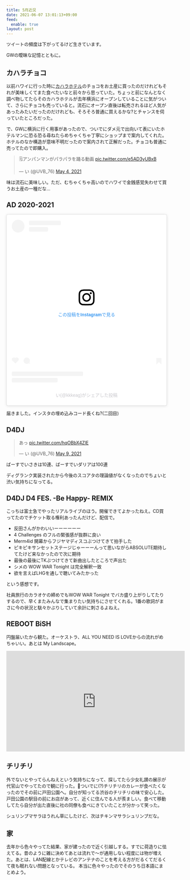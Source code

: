 ```yaml
---
title: 5月近況
date: 2021-06-07 13:01:13+09:00
feed:
  enable: true
layout: post
---
```


ツイートの頻度は下がってるけど生きています。

GWの曖昧な記憶とともに。

## カハラチョコ

以前ハワイに行った時に[カハラホテル](https://jp.kahalaresort.com/)のチョコをお土産に買ったのだけれどもそれが美味しくてまた食べたいなと前々から思っていた。ちょっと前になんとなく調べ物してたらそのカハラホテルが去年横浜にオープンしていることに気がついて、さらにチョコも売っていると。流石にオープン直後は転売されるほど人気があったみたいだったのだけれども、そろそろ普通に買えるかな?とチャンスを伺っていたところだった。

で、GWに横浜に行く用事があったので、ついでにダメ元で出向いて表にいたホテルマンに恐る恐る尋ねたらめちゃくちゃ丁寧にショップまで案内してくれた。ホテルのなか構造が意味不明だったので案内されて正解だった。チョコも普通に売ってたので即購入。

<blockquote class="twitter-tweet"><p lang="ja" dir="ltr">🗒アンパンマンがパラパラを踊る動画 <a href="https://t.co/e5AD3yUBxB">pic.twitter.com/e5AD3yUBxB</a></p>&mdash; い (@UVB_76) <a href="https://twitter.com/UVB_76/status/1389488978173169666?ref_src=twsrc%5Etfw">May 4, 2021</a></blockquote> <script async src="https://platform.twitter.com/widgets.js" charset="utf-8"></script>

味は流石に美味しい。ただ、むちゃくちゃ高いのでハワイで金銭感覚失わせて買うお土産の一種だな…

## AD 2020-2021

<blockquote class="instagram-media" data-instgrm-captioned data-instgrm-permalink="https://www.instagram.com/p/COZjLkQL7me/?utm_source=ig_embed&amp;utm_campaign=loading" data-instgrm-version="13" style=" background:#FFF; border:0; border-radius:3px; box-shadow:0 0 1px 0 rgba(0,0,0,0.5),0 1px 10px 0 rgba(0,0,0,0.15); margin: 1px; max-width:540px; min-width:326px; padding:0; width:99.375%; width:-webkit-calc(100% - 2px); width:calc(100% - 2px);"><div style="padding:16px;"> <a href="https://www.instagram.com/p/COZjLkQL7me/?utm_source=ig_embed&amp;utm_campaign=loading" style=" background:#FFFFFF; line-height:0; padding:0 0; text-align:center; text-decoration:none; width:100%;" target="_blank"> <div style=" display: flex; flex-direction: row; align-items: center;"> <div style="background-color: #F4F4F4; border-radius: 50%; flex-grow: 0; height: 40px; margin-right: 14px; width: 40px;"></div> <div style="display: flex; flex-direction: column; flex-grow: 1; justify-content: center;"> <div style=" background-color: #F4F4F4; border-radius: 4px; flex-grow: 0; height: 14px; margin-bottom: 6px; width: 100px;"></div> <div style=" background-color: #F4F4F4; border-radius: 4px; flex-grow: 0; height: 14px; width: 60px;"></div></div></div><div style="padding: 19% 0;"></div> <div style="display:block; height:50px; margin:0 auto 12px; width:50px;"><svg width="50px" height="50px" viewBox="0 0 60 60" version="1.1" xmlns="https://www.w3.org/2000/svg" xmlns:xlink="https://www.w3.org/1999/xlink"><g stroke="none" stroke-width="1" fill="none" fill-rule="evenodd"><g transform="translate(-511.000000, -20.000000)" fill="#000000"><g><path d="M556.869,30.41 C554.814,30.41 553.148,32.076 553.148,34.131 C553.148,36.186 554.814,37.852 556.869,37.852 C558.924,37.852 560.59,36.186 560.59,34.131 C560.59,32.076 558.924,30.41 556.869,30.41 M541,60.657 C535.114,60.657 530.342,55.887 530.342,50 C530.342,44.114 535.114,39.342 541,39.342 C546.887,39.342 551.658,44.114 551.658,50 C551.658,55.887 546.887,60.657 541,60.657 M541,33.886 C532.1,33.886 524.886,41.1 524.886,50 C524.886,58.899 532.1,66.113 541,66.113 C549.9,66.113 557.115,58.899 557.115,50 C557.115,41.1 549.9,33.886 541,33.886 M565.378,62.101 C565.244,65.022 564.756,66.606 564.346,67.663 C563.803,69.06 563.154,70.057 562.106,71.106 C561.058,72.155 560.06,72.803 558.662,73.347 C557.607,73.757 556.021,74.244 553.102,74.378 C549.944,74.521 548.997,74.552 541,74.552 C533.003,74.552 532.056,74.521 528.898,74.378 C525.979,74.244 524.393,73.757 523.338,73.347 C521.94,72.803 520.942,72.155 519.894,71.106 C518.846,70.057 518.197,69.06 517.654,67.663 C517.244,66.606 516.755,65.022 516.623,62.101 C516.479,58.943 516.448,57.996 516.448,50 C516.448,42.003 516.479,41.056 516.623,37.899 C516.755,34.978 517.244,33.391 517.654,32.338 C518.197,30.938 518.846,29.942 519.894,28.894 C520.942,27.846 521.94,27.196 523.338,26.654 C524.393,26.244 525.979,25.756 528.898,25.623 C532.057,25.479 533.004,25.448 541,25.448 C548.997,25.448 549.943,25.479 553.102,25.623 C556.021,25.756 557.607,26.244 558.662,26.654 C560.06,27.196 561.058,27.846 562.106,28.894 C563.154,29.942 563.803,30.938 564.346,32.338 C564.756,33.391 565.244,34.978 565.378,37.899 C565.522,41.056 565.552,42.003 565.552,50 C565.552,57.996 565.522,58.943 565.378,62.101 M570.82,37.631 C570.674,34.438 570.167,32.258 569.425,30.349 C568.659,28.377 567.633,26.702 565.965,25.035 C564.297,23.368 562.623,22.342 560.652,21.575 C558.743,20.834 556.562,20.326 553.369,20.18 C550.169,20.033 549.148,20 541,20 C532.853,20 531.831,20.033 528.631,20.18 C525.438,20.326 523.257,20.834 521.349,21.575 C519.376,22.342 517.703,23.368 516.035,25.035 C514.368,26.702 513.342,28.377 512.574,30.349 C511.834,32.258 511.326,34.438 511.181,37.631 C511.035,40.831 511,41.851 511,50 C511,58.147 511.035,59.17 511.181,62.369 C511.326,65.562 511.834,67.743 512.574,69.651 C513.342,71.625 514.368,73.296 516.035,74.965 C517.703,76.634 519.376,77.658 521.349,78.425 C523.257,79.167 525.438,79.673 528.631,79.82 C531.831,79.965 532.853,80.001 541,80.001 C549.148,80.001 550.169,79.965 553.369,79.82 C556.562,79.673 558.743,79.167 560.652,78.425 C562.623,77.658 564.297,76.634 565.965,74.965 C567.633,73.296 568.659,71.625 569.425,69.651 C570.167,67.743 570.674,65.562 570.82,62.369 C570.966,59.17 571,58.147 571,50 C571,41.851 570.966,40.831 570.82,37.631"></path></g></g></g></svg></div><div style="padding-top: 8px;"> <div style=" color:#3897f0; font-family:Arial,sans-serif; font-size:14px; font-style:normal; font-weight:550; line-height:18px;"> この投稿をInstagramで見る</div></div><div style="padding: 12.5% 0;"></div> <div style="display: flex; flex-direction: row; margin-bottom: 14px; align-items: center;"><div> <div style="background-color: #F4F4F4; border-radius: 50%; height: 12.5px; width: 12.5px; transform: translateX(0px) translateY(7px);"></div> <div style="background-color: #F4F4F4; height: 12.5px; transform: rotate(-45deg) translateX(3px) translateY(1px); width: 12.5px; flex-grow: 0; margin-right: 14px; margin-left: 2px;"></div> <div style="background-color: #F4F4F4; border-radius: 50%; height: 12.5px; width: 12.5px; transform: translateX(9px) translateY(-18px);"></div></div><div style="margin-left: 8px;"> <div style=" background-color: #F4F4F4; border-radius: 50%; flex-grow: 0; height: 20px; width: 20px;"></div> <div style=" width: 0; height: 0; border-top: 2px solid transparent; border-left: 6px solid #f4f4f4; border-bottom: 2px solid transparent; transform: translateX(16px) translateY(-4px) rotate(30deg)"></div></div><div style="margin-left: auto;"> <div style=" width: 0px; border-top: 8px solid #F4F4F4; border-right: 8px solid transparent; transform: translateY(16px);"></div> <div style=" background-color: #F4F4F4; flex-grow: 0; height: 12px; width: 16px; transform: translateY(-4px);"></div> <div style=" width: 0; height: 0; border-top: 8px solid #F4F4F4; border-left: 8px solid transparent; transform: translateY(-4px) translateX(8px);"></div></div></div> <div style="display: flex; flex-direction: column; flex-grow: 1; justify-content: center; margin-bottom: 24px;"> <div style=" background-color: #F4F4F4; border-radius: 4px; flex-grow: 0; height: 14px; margin-bottom: 6px; width: 224px;"></div> <div style=" background-color: #F4F4F4; border-radius: 4px; flex-grow: 0; height: 14px; width: 144px;"></div></div></a><p style=" color:#c9c8cd; font-family:Arial,sans-serif; font-size:14px; line-height:17px; margin-bottom:0; margin-top:8px; overflow:hidden; padding:8px 0 7px; text-align:center; text-overflow:ellipsis; white-space:nowrap;"><a href="https://www.instagram.com/p/COZjLkQL7me/?utm_source=ig_embed&amp;utm_campaign=loading" style=" color:#c9c8cd; font-family:Arial,sans-serif; font-size:14px; font-style:normal; font-weight:normal; line-height:17px; text-decoration:none;" target="_blank">い(@kkkeag)がシェアした投稿</a></p></div></blockquote> <script async src="//www.instagram.com/embed.js"></script>

届きました。インスタの埋め込みコード長くね?(二回目)

## D4DJ

<blockquote class="twitter-tweet"><p lang="ja" dir="ltr">あっ <a href="https://t.co/hqOBbX4ZlE">pic.twitter.com/hqOBbX4ZlE</a></p>&mdash; い (@UVB_76) <a href="https://twitter.com/UVB_76/status/1391499530139430912?ref_src=twsrc%5Etfw">May 9, 2021</a></blockquote> <script async src="https://platform.twitter.com/widgets.js" charset="utf-8"></script>

ばーすでいさきは10連、ばーすでいダリアは100連

ディグランク実装されたから今後のスコアタの理論値がなくなったのでちょいと渋い気持ちになってる。

## D4DJ D4 FES. -Be Happy- REMIX

こっちは富士急でやったリアルライブのほう。開催できてよかったねえ。CD買ってたのでチケット取る権利あったんだけど、配信で。

- 反田さんがかわいいーーーーーー
- 4 Challenges のフルの緊張感が抜群に良い
- Merm4id 開幕からフジヤマディスコぶつけてきて拍手した
- ピキピキサンセットステージじゃーーーんって思いながらABSOLUTE期待してたけど来なかったので次に期待
- 最後の最後にTKぶつけてきて新曲出したところで声出た
- シメの WOW WAR Tonight は完全解釈一致
- 欲を言えばLHGを通しで聴いてみたかった

という感想です。

社員旅行のカラオケの締めでもWOW WAR Tonight でバカ盛り上がりしてたりするので、早くまたみんなで集まりたい気持ちにさせてくれる。1番の歌詞がまさに今の状況と駄々かぶりしていて余計に刺さるよねえ。


## REBOOT BiSH

円盤届いたから観た。オーケストラ、ALL YOU NEED IS LOVEからの流れがめちゃいい。あとは My Landscape。

<iframe width="560" height="315" src="https://www.youtube.com/embed/XSgFLpn6Y4I" title="YouTube video player" frameborder="0" allow="accelerometer; autoplay; clipboard-write; encrypted-media; gyroscope; picture-in-picture" allowfullscreen></iframe>

## チリチリ

外でないとやってらんねえという気持ちになって、探してたら少女礼讃の展示が代官山でやってたので観に行った。ついでに(?)チリチリのカレーが食べたくなったのでその前に戸田公園へ。自分が知ってる渋谷のチリチリの味で安心した。戸田公園の駅目の前にお店があって、近くに住んでる人が羨ましい。食べて移動してたら自分が出た直後に社の同僚も食べにきていたことが分かって笑った。

シュリンプマサラほうれん草にしたけど、次はチキンマサラシュリンプだな。


## 家

去年から色々やってた結果、家が建ったので近く引越しする。すでに荷造りに怯えてる。昔のように雑に決めてあとは流れで〜が通用しない程度には物が増えた。あとは、LAN配線とかテレビのアンテナのことを考える方がだるくてだるくて夜も眠れない問題となっている。 本当に色々やったのでそのうち日本語にまとめよう。
